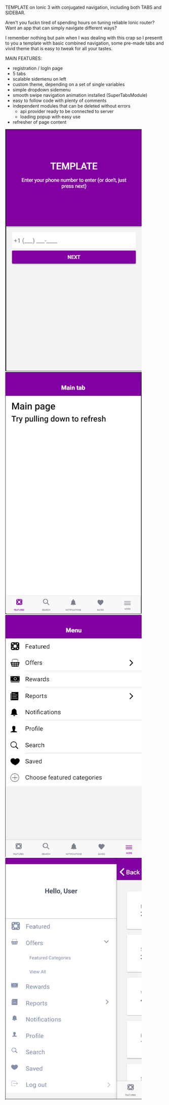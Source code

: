 TEMPLATE on Ionic 3 with conjugated navigation, including both TABS and SIDEBAR.

Aren't you fuckn tired of spending hours on tuning reliable Ionic router? Want an app that can simply navigate different ways?

I remember nothing but pain when I was dealing with this crap so I presentt to you a template with basic combined navigation, some pre-made tabs and vivid theme that is easy to tweak for all your tastes.

MAIN FEATURES: 

- registration / logIn page
- 5 tabs
- scalable sidemenu on left
- custom theme, depending on a set of single variables
- simple dropdown sidemenu
- smooth swipe navigation animation installed (SuperTabsModule)
- easy to follow code with plenty of comments
- independent modules that can be deleted without errors
    - api provider ready to be connected to server
    - loading popup with easy use
- refresher of page content


![Alt text](./src/assets/demo/t1.png?raw=true "Auth page")
![Alt text](src/assets/demo/t2.png?raw=true "Tabs")
![Alt text](src/assets/demo/t3.png?raw=true "Menu")
![Alt text](src/assets/demo/t4.png?raw=true "Sidemenu")
